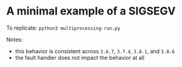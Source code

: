 # A minimal example of a SIGSEGV

To replicate: `python3 multiprocessing-run.py`

Notes:
- this behavior is consistent across `3.6.7`, `3.7.4`, `3.8.1`, and `3.8.6`
- the fault handler does not impact the behavior at all